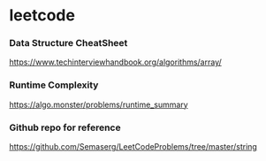 # leetcode

### Data Structure CheatSheet
https://www.techinterviewhandbook.org/algorithms/array/

### Runtime Complexity
https://algo.monster/problems/runtime_summary

### Github repo for reference
https://github.com/Semaserg/LeetCodeProblems/tree/master/string
